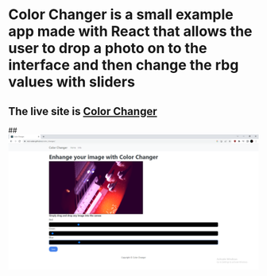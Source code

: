 # Color Changer is a small example app made with React that allows the user to drop a photo on to the interface and then change the rbg values with sliders

## The live site is [Color Changer](https://rod-vadar.github.io/color_changer/)

##![Website](colorChanger.png)
